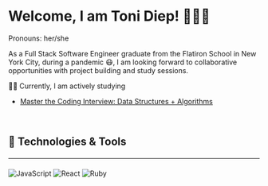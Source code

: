 # Welcome, I am Toni Diep! 👩🏻‍🏫
<p>Pronouns: her/she</p>
As a Full Stack Software Engineer graduate from the Flatiron School in New York City, during a pandemic 😷, I am looking forward to collaborative opportunities with project building and study sessions.<br>


✍🏼 Currently, I am actively studying 
- [Master the Coding Interview: Data Structures + Algorithms](https://www.udemy.com/course/master-the-coding-interview-data-structures-algorithms/)

<br>
<h2>🔧 Technologies & Tools<hr></h2>

![JavaScript](https://img.shields.io/badge/JavaScript-F7DF1E?style=for-the-badge&logo=javascript&logoColor=black)      ![React](https://img.shields.io/static/v1?logo=react&message=REACT&label=&style=for-the-badge&color=61DAFB&logoColor=black)  ![Ruby](	https://img.shields.io/badge/Ruby-CC342D?style=for-the-badge&logo=ruby&logoColor=white)
